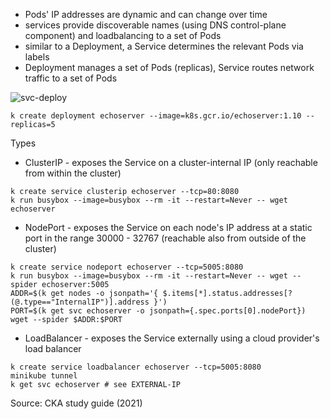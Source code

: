 * Pods' IP addresses are dynamic and can change over time
* services provide discoverable names (using DNS control-plane component) and loadbalancing to a set of Pods
* similar to a Deployment, a Service determines the relevant Pods via labels
* Deployment manages a set of Pods (replicas), Service routes network traffic to a set of Pods

![svc-deploy](https://user-images.githubusercontent.com/1047259/176018731-d77a9de3-2da7-4b76-9232-915c5e16a1a0.png)

```
k create deployment echoserver --image=k8s.gcr.io/echoserver:1.10 --replicas=5
```

Types

* ClusterIP - exposes the Service on a cluster-internal IP (only reachable from within the cluster)

```
k create service clusterip echoserver --tcp=80:8080
k run busybox --image=busybox --rm -it --restart=Never -- wget echoserver
```

* NodePort - exposes the Service on each node's IP address at a static port in the range 30000 - 32767 (reachable also from outside of the cluster)

```
k create service nodeport echoserver --tcp=5005:8080
k run busybox --image=busybox --rm -it --restart=Never -- wget --spider echoserver:5005
ADDR=$(k get nodes -o jsonpath='{ $.items[*].status.addresses[?(@.type=="InternalIP")].address }')
PORT=$(k get svc echoserver -o jsonpath={.spec.ports[0].nodePort})
wget --spider $ADDR:$PORT
```

* LoadBalancer - exposes the Service externally using a cloud provider's load balancer

```
k create service loadbalancer echoserver --tcp=5005:8080
minikube tunnel
k get svc echoserver # see EXTERNAL-IP
```

Source: CKA study guide (2021)
